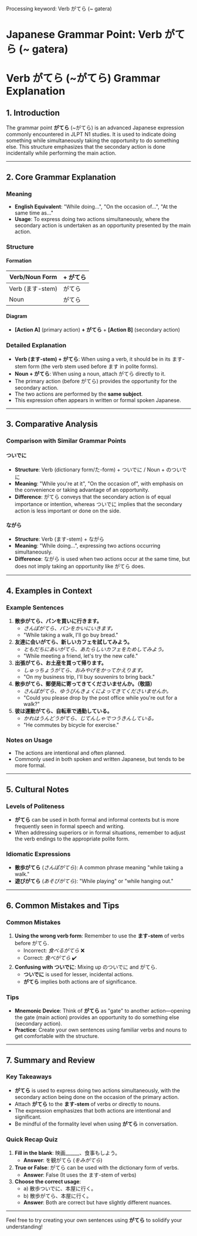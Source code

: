 Processing keyword: Verb がてら (~ gatera)
# Japanese Grammar Point: Verb がてら (~ gatera)
# Verb がてら (~がてら) Grammar Explanation
## 1. Introduction
The grammar point **がてら** (~がてら) is an advanced Japanese expression commonly encountered in JLPT N1 studies. It is used to indicate doing something while simultaneously taking the opportunity to do something else. This structure emphasizes that the secondary action is done incidentally while performing the main action.

---
## 2. Core Grammar Explanation
### Meaning
- **English Equivalent**: "While doing...", "On the occasion of...", "At the same time as..."
- **Usage**: To express doing two actions simultaneously, where the secondary action is undertaken as an opportunity presented by the main action.
### Structure
#### Formation
| **Verb/Noun Form**    | **+ がてら** |
|-----------------------|--------------|
| Verb (ます-stem)       | がてら       |
| Noun                  | がてら       |
#### Diagram
- **[Action A]** (primary action) **+ がてら** + **[Action B]** (secondary action)
### Detailed Explanation
- **Verb (ます-stem) + がてら**: When using a verb, it should be in its ます-stem form (the verb stem used before ます in polite forms).
- **Noun + がてら**: When using a noun, attach がてら directly to it.
- The primary action (before がてら) provides the opportunity for the secondary action.
- The two actions are performed by the **same subject**.
- This expression often appears in written or formal spoken Japanese.
---
## 3. Comparative Analysis
### Comparison with Similar Grammar Points
#### ついでに
- **Structure**: Verb (dictionary form/た-form) + ついでに / Noun + のついでに
- **Meaning**: "While you're at it", "On the occasion of", with emphasis on the convenience or taking advantage of an opportunity.
- **Difference**: がてら conveys that the secondary action is of equal importance or intention, whereas ついでに implies that the secondary action is less important or done on the side.
#### ながら
- **Structure**: Verb (ます-stem) + ながら
- **Meaning**: "While doing...", expressing two actions occurring simultaneously.
- **Difference**: ながら is used when two actions occur at the same time, but does not imply taking an opportunity like がてら does.
---
## 4. Examples in Context
### Example Sentences
1. **散歩がてら、パンを買いに行きます。**
   - *さんぽがてら、パンをかいにいきます。*
   - "While taking a walk, I'll go buy bread."
2. **友達に会いがてら、新しいカフェを試してみよう。**
   - *ともだちにあいがてら、あたらしいカフェをためしてみよう。*
   - "While meeting a friend, let's try the new café."
3. **出張がてら、お土産を買って帰ります。**
   - *しゅっちょうがてら、おみやげをかってかえります。*
   - "On my business trip, I'll buy souvenirs to bring back."
4. **散歩がてら、郵便局に寄ってきてくださいませんか。（敬語）**
   - *さんぽがてら、ゆうびんきょくによってきてくださいませんか。*
   - "Could you please drop by the post office while you're out for a walk?"
5. **彼は運動がてら、自転車で通勤している。**
   - *かれはうんどうがてら、じてんしゃでつうきんしている。*
   - "He commutes by bicycle for exercise."
### Notes on Usage
- The actions are intentional and often planned.
- Commonly used in both spoken and written Japanese, but tends to be more formal.
---
## 5. Cultural Notes
### Levels of Politeness
- **がてら** can be used in both formal and informal contexts but is more frequently seen in formal speech and writing.
- When addressing superiors or in formal situations, remember to adjust the verb endings to the appropriate polite form.
### Idiomatic Expressions
- **散歩がてら** (*さんぽがてら*): A common phrase meaning "while taking a walk."
- **遊びがてら** (*あそびがてら*): "While playing" or "while hanging out."
---
## 6. Common Mistakes and Tips
### Common Mistakes
1. **Using the wrong verb form**: Remember to use the **ます-stem** of verbs before がてら.
   - Incorrect: *食べるがてら* ❌
   - Correct: *食べがてら* ✔️
2. **Confusing with ついでに**: Mixing up のついでに and がてら.
   - **ついでに** is used for lesser, incidental actions.
   - **がてら** implies both actions are of significance.
### Tips
- **Mnemonic Device**: Think of **がてら** as "gate" to another action—opening the gate (main action) provides an opportunity to do something else (secondary action).
- **Practice**: Create your own sentences using familiar verbs and nouns to get comfortable with the structure.
---
## 7. Summary and Review
### Key Takeaways
- **がてら** is used to express doing two actions simultaneously, with the secondary action being done on the occasion of the primary action.
- Attach **がてら** to the **ます-stem** of verbs or directly to nouns.
- The expression emphasizes that both actions are intentional and significant.
- Be mindful of the formality level when using **がてら** in conversation.
### Quick Recap Quiz
1. **Fill in the blank**: 映画______、食事もしよう。
   - **Answer**: を観がてら (*をみがてら*)
2. **True or False**: がてら can be used with the dictionary form of verbs.
   - **Answer**: False (It uses the ます-stem of verbs)
3. **Choose the correct usage**:
   - a) 散歩ついでに、本屋に行く。
   - b) 散歩がてら、本屋に行く。
   - **Answer**: Both are correct but have slightly different nuances.
---
Feel free to try creating your own sentences using **がてら** to solidify your understanding!
